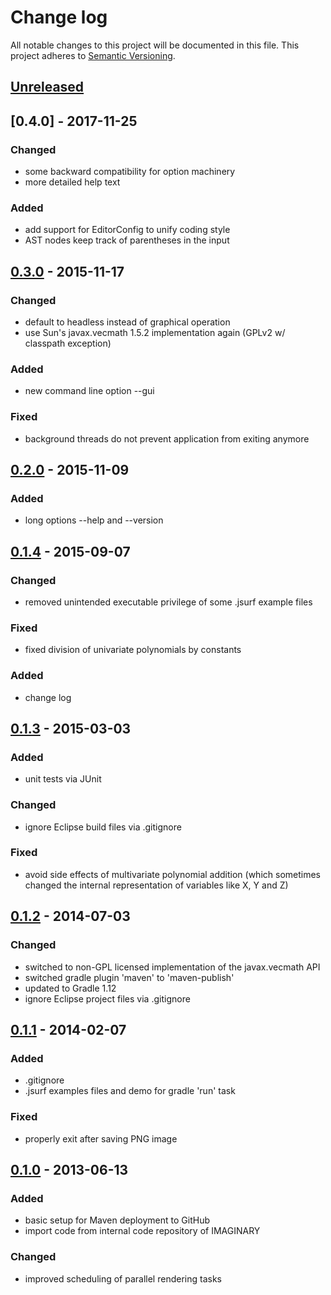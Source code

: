 # Change log
All notable changes to this project will be documented in this file.
This project adheres to [Semantic Versioning](http://semver.org/).

## [Unreleased][unreleased]

## [0.4.0] - 2017-11-25
### Changed
- some backward compatibility for option machinery
- more detailed help text

### Added
- add support for EditorConfig to unify coding style
- AST nodes keep track of parentheses in the input

## [0.3.0] - 2015-11-17
### Changed
- default to headless instead of graphical operation
- use Sun's javax.vecmath 1.5.2 implementation again
  (GPLv2 w/ classpath exception)

### Added
- new command line option --gui

### Fixed
- background threads do not prevent application from exiting anymore

## [0.2.0] - 2015-11-09
### Added
- long options --help and --version

## [0.1.4] - 2015-09-07
### Changed
- removed unintended executable privilege of some .jsurf example files

### Fixed
- fixed division of univariate polynomials by constants

### Added
- change log

## [0.1.3] - 2015-03-03
### Added
- unit tests via JUnit

### Changed
- ignore Eclipse build files via .gitignore

### Fixed
- avoid side effects of multivariate polynomial addition (which sometimes changed
  the internal representation of variables like X, Y and Z)

## [0.1.2] - 2014-07-03
### Changed
- switched to non-GPL licensed implementation of the javax.vecmath API
- switched gradle plugin 'maven' to 'maven-publish'
- updated to Gradle 1.12
- ignore Eclipse project files via .gitignore

## [0.1.1] - 2014-02-07
### Added
- .gitignore
- .jsurf examples files and demo for gradle 'run' task

### Fixed
- properly exit after saving PNG image

## [0.1.0] - 2013-06-13
### Added
- basic setup for Maven deployment to GitHub
- import code from internal code repository of IMAGINARY

### Changed
- improved scheduling of parallel rendering tasks

[unreleased]: https://github.com/IMAGINARY/jsurf/compare/v0.4.0...HEAD
[0.3.0]: https://github.com/IMAGINARY/jsurf/compare/v0.3.0...v0.4.0
[0.3.0]: https://github.com/IMAGINARY/jsurf/compare/v0.2.0...v0.3.0
[0.2.0]: https://github.com/IMAGINARY/jsurf/compare/v0.1.4...v0.2.0
[0.1.4]: https://github.com/IMAGINARY/jsurf/compare/v0.1.3...v0.1.4
[0.1.3]: https://github.com/IMAGINARY/jsurf/compare/v0.1.2...v0.1.3
[0.1.2]: https://github.com/IMAGINARY/jsurf/compare/v0.1.1...v0.1.2
[0.1.1]: https://github.com/IMAGINARY/jsurf/compare/v0.1.0...v0.1.1
[0.1.0]: https://github.com/IMAGINARY/jsurf/compare/v0.0.0...v0.1.0
